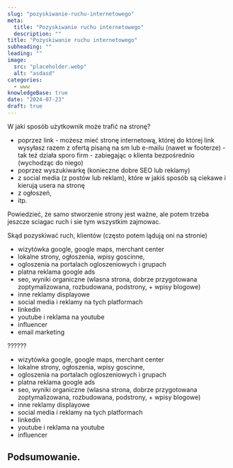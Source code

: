 ```yaml
---
slug: "pozyskiwanie-ruchu-internetowego"
meta:
  title: "Pozyskiwanie ruchu internetowego"
  description: ""
title: "Pozyskiwanie ruchu internetowego"
subheading: ""
leading: ""
image:
  src: "placeholder.webp"
  alt: "asdasd"
categories:
  - www
knowledgeBase: true
date: "2024-07-23"
draft: true
---
```


W jaki sposób użytkownik może trafić na stronę?

- poprzez link - możesz mieć stronę internetową, której do której link wysyłasz razem z ofertą pisaną na sm lub e-mailu (nawet w footerze) - tak też działa sporo firm - zabiegając o klienta bezpośrednio (wychodząc do niego)
- poprzez wyszukiwarkę (konieczne dobre SEO lub reklamy)
- z social media (z postów lub reklam), które w jakiś sposób są ciekawe i kierują usera na stronę
- z ogłoszeń,
- itp.

Powiedzieć, że samo stworzenie strony jest ważne, ale potem trzeba jeszcze sciagac ruch i sie tym wszystkim zajmowac.

Skąd pozyskiwać ruch, klientów (często potem lądują oni na stronie)

- wizytówka google, google maps, merchant center
- lokalne strony, ogłoszenia, wpisy goscinne,
- ogloszenia na portalach ogloszeniowych i grupach
- platna reklama google ads
- seo, wyniki organiczne (wlasna strona, dobrze przygotowana zoptymalizowana, rozbudowana, podstrony, + wpisy blogowe)
- inne reklamy displayowe
- social media i reklamy na tych platformach
- linkedin
- youtube i reklama na youtube
- influencer
- email marketing

??????

- wizytówka google, google maps, merchant center
- lokalne strony, ogłoszenia, wpisy goscinne,
- ogloszenia na portalach ogloszeniowych i grupach
- platna reklama google ads
- seo, wyniki organiczne (wlasna strona, dobrze przygotowana zoptymalizowana, rozbudowana, podstrony, + wpisy blogowe)
- inne reklamy displayowe
- social media i reklamy na tych platformach
- linkedin
- youtube i reklama na youtube
- influencer

## Podsumowanie.
